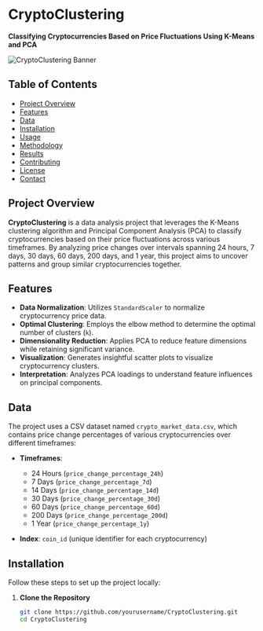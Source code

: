 # CryptoClustering

**Classifying Cryptocurrencies Based on Price Fluctuations Using K-Means and PCA**

![CryptoClustering Banner](banner.png) <!-- Optional: Add a relevant banner image -->

## Table of Contents

- [Project Overview](#project-overview)
- [Features](#features)
- [Data](#data)
- [Installation](#installation)
- [Usage](#usage)
- [Methodology](#methodology)
- [Results](#results)
- [Contributing](#contributing)
- [License](#license)
- [Contact](#contact)

## Project Overview

**CryptoClustering** is a data analysis project that leverages the K-Means clustering algorithm and Principal Component Analysis (PCA) to classify cryptocurrencies based on their price fluctuations across various timeframes. By analyzing price changes over intervals spanning 24 hours, 7 days, 30 days, 60 days, 200 days, and 1 year, this project aims to uncover patterns and group similar cryptocurrencies together.

## Features

- **Data Normalization**: Utilizes `StandardScaler` to normalize cryptocurrency price data.
- **Optimal Clustering**: Employs the elbow method to determine the optimal number of clusters (`k`).
- **Dimensionality Reduction**: Applies PCA to reduce feature dimensions while retaining significant variance.
- **Visualization**: Generates insightful scatter plots to visualize cryptocurrency clusters.
- **Interpretation**: Analyzes PCA loadings to understand feature influences on principal components.

## Data

The project uses a CSV dataset named `crypto_market_data.csv`, which contains price change percentages of various cryptocurrencies over different timeframes:

- **Timeframes**:
  - 24 Hours (`price_change_percentage_24h`)
  - 7 Days (`price_change_percentage_7d`)
  - 14 Days (`price_change_percentage_14d`)
  - 30 Days (`price_change_percentage_30d`)
  - 60 Days (`price_change_percentage_60d`)
  - 200 Days (`price_change_percentage_200d`)
  - 1 Year (`price_change_percentage_1y`)

- **Index**: `coin_id` (unique identifier for each cryptocurrency)

## Installation

Follow these steps to set up the project locally:

1. **Clone the Repository**

   ```bash
   git clone https://github.com/yourusername/CryptoClustering.git
   cd CryptoClustering
